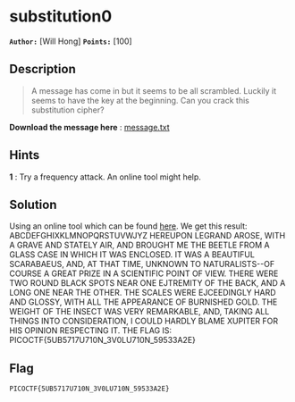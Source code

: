 # substitution0

**`Author:`** [Will Hong]
**`Points:`** [100]

## Description

> A message has come in but it seems to be all scrambled. Luckily it seems to have the key at the beginning. 
> Can you crack this substitution cipher?

**Download the message here** : [message.txt](./message.txt)

## Hints

**1** : Try a frequency attack. An online tool might help.

## Solution

Using an online tool which can be found [here](https://www.dcode.fr/substitution-monoalphabetique).
We get this result:
ABCDEFGHIXKLMNOPQRSTUVWJYZ 
HEREUPON LEGRAND AROSE, WITH A GRAVE AND STATELY AIR, AND BROUGHT ME THE BEETLE FROM A GLASS CASE IN WHICH IT WAS ENCLOSED. IT WAS A BEAUTIFUL SCARABAEUS, AND, AT THAT TIME, UNKNOWN TO NATURALISTS--OF COURSE A GREAT PRIZE IN A SCIENTIFIC POINT OF VIEW. THERE WERE TWO ROUND BLACK SPOTS NEAR ONE EJTREMITY OF THE BACK, AND A LONG ONE NEAR THE OTHER. THE SCALES WERE EJCEEDINGLY HARD AND GLOSSY, WITH ALL THE APPEARANCE OF BURNISHED GOLD. THE WEIGHT OF THE INSECT WAS VERY REMARKABLE, AND, TAKING ALL THINGS INTO CONSIDERATION, I COULD HARDLY BLAME XUPITER FOR HIS OPINION RESPECTING IT. THE FLAG IS: PICOCTF{5UB5717U710N_3V0LU710N_59533A2E}

## Flag

`PICOCTF{5UB5717U710N_3V0LU710N_59533A2E}`
